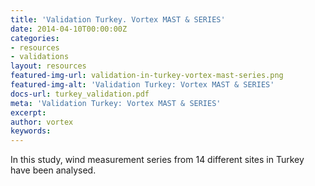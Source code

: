 ```yaml
---
title: 'Validation Turkey. Vortex MAST & SERIES'
date: 2014-04-10T00:00:00Z
categories:
- resources
- validations
layout: resources
featured-img-url: validation-in-turkey-vortex-mast-series.png
featured-img-alt: 'Validation Turkey: Vortex MAST & SERIES'
docs-url: turkey_validation.pdf
meta: 'Validation Turkey: Vortex MAST & SERIES'
excerpt: 
author: vortex
keywords: 
---
```


In this study, wind measurement series from 14 different sites in Turkey have been analysed.
